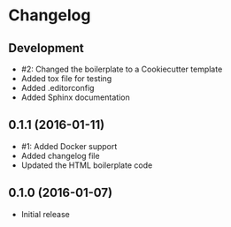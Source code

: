 Changelog
===

Development
---
* #2: Changed the boilerplate to a Cookiecutter template
* Added tox file for testing
* Added .editorconfig
* Added Sphinx documentation

0.1.1 (2016-01-11)
---

* #1: Added Docker support
* Added changelog file
* Updated the HTML boilerplate code

0.1.0 (2016-01-07)
---
* Initial release

